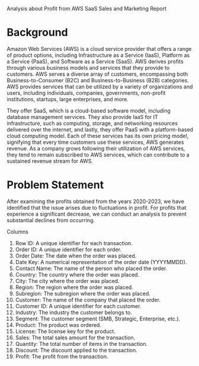Analysis about Profit from AWS SaaS Sales and Marketing Report

# Background
Amazon Web Services (AWS) is a cloud service provider that offers a range of product options, including Infrastructure as a Service (IaaS), Platform as a Service (PaaS), and Software as a Service (SaaS). AWS derives profits through various business models and services that they provide to customers. AWS serves a diverse array of customers, encompassing both Business-to-Consumer (B2C) and Business-to-Business (B2B) categories. AWS provides services that can be utilized by a variety of organizations and users, including individuals, companies, governments, non-profit institutions, startups, large enterprises, and more.

They offer SaaS, which is a cloud-based software model, including database management services. They also provide IaaS for IT infrastructure, such as computing, storage, and networking resources delivered over the internet, and lastly, they offer PaaS with a platform-based cloud computing model. Each of these services has its own pricing model, signifying that every time customers use these services, AWS generates revenue. As a company grows following their utilization of AWS services, they tend to remain subscribed to AWS services, which can contribute to a sustained revenue stream for AWS.

# Problem Statement
After examining the profits obtained from the years 2020-2023, we have identified that the issue arises due to fluctuations in profit. For profits that experience a significant decrease, we can conduct an analysis to prevent substantial declines from occurring.

Columns
1. Row ID: A unique identifier for each transaction.
2. Order ID: A unique identifier for each order.
3. Order Date: The date when the order was placed.
4. Date Key: A numerical representation of the order date (YYYYMMDD).
5. Contact Name: The name of the person who placed the order.
6. Country: The country where the order was placed.
7. City: The city where the order was placed.
8. Region: The region where the order was placed.
9. Subregion: The subregion where the order was placed.
10. Customer: The name of the company that placed the order.
11. Customer ID: A unique identifier for each customer.
12. Industry: The industry the customer belongs to.
13. Segment: The customer segment (SMB, Strategic, Enterprise, etc.).
14. Product: The product was ordered.
15. License: The license key for the product.
16. Sales: The total sales amount for the transaction.
17. Quantity: The total number of items in the transaction.
18. Discount: The discount applied to the transaction.
19. Profit: The profit from the transaction.
